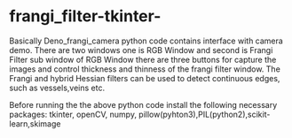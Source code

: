 # frangi_filter-tkinter-
Basically Deno_frangi_camera python code contains interface with camera demo.
There are two windows  one is RGB Window and second is  Frangi Filter sub window of RGB Window
there are three buttons for capture the images and control thickness and thinness of the frangi filter window.
The Frangi and hybrid Hessian filters can be used to detect continuous edges, such as vessels,veins etc.

Before running the the above python code install the following necessary packages:
tkinter, openCV, numpy, pillow(pyhton3),PIL(python2),scikit-learn,skimage
